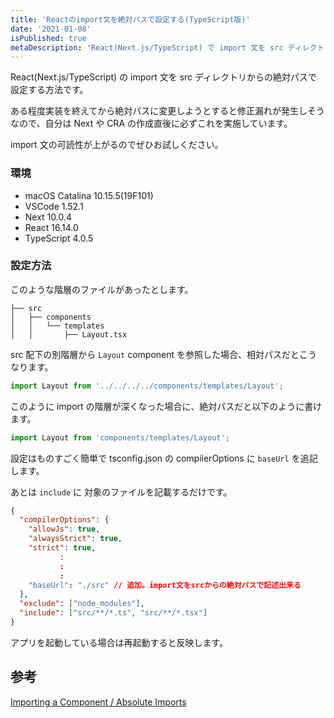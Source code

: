 ```yaml
---
title: 'Reactのimport文を絶対パスで設定する(TypeScript版)'
date: '2021-01-08'
isPublished: true
metaDescription: 'React(Next.js/TypeScript) で import 文を src ディレクトリからの絶対パスで設定する方法を解説します。設定はものすごく簡単で tsconfig.json の compilerOptions に `baseUrl` を追記します。'
---
```


React(Next.js/TypeScript) の import 文を src ディレクトリからの絶対パスで設定する方法です。

ある程度実装を終えてから絶対パスに変更しようとすると修正漏れが発生しそうなので、自分は Next や CRA の作成直後に必ずこれを実施しています。

import 文の可読性が上がるのでぜひお試しください。

### 環境

- macOS Catalina 10.15.5(19F101)
- VSCode 1.52.1
- Next 10.0.4
- React 16.14.0
- TypeScript 4.0.5

### 設定方法

このような階層のファイルがあったとします。

```
├── src
│   ├── components
│   │   └── templates
│   │       ├── Layout.tsx
```

src 配下の別階層から `Layout` component を参照した場合、相対パスだとこうなります。

```ts
import Layout from '../../../../components/templates/Layout';
```

このように import の階層が深くなった場合に、絶対パスだと以下のように書けます。

```ts
import Layout from 'components/templates/Layout';
```

設定はものすごく簡単で tsconfig.json の compilerOptions に `baseUrl` を追記します。

あとは `include` に 対象のファイルを記載するだけです。

```json:tsconfig.json
{
  "compilerOptions": {
    "allowJs": true,
    "alwaysStrict": true,
    "strict": true,
           :
           :
           :
    "baseUrl": "./src" // 追加。import文をsrcからの絶対パスで記述出来る
  },
  "exclude": ["node_modules"],
  "include": ["src/**/*.ts", "src/**/*.tsx"]
}
```

アプリを起動している場合は再起動すると反映します。

## 参考

[Importing a Component / Absolute Imports](https://create-react-app.dev/docs/importing-a-component/#absolute-imports)
